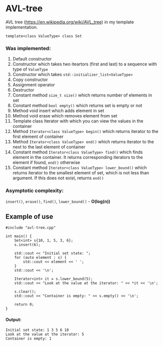 # AVL-tree
AVL tree (https://en.wikipedia.org/wiki/AVL_tree) in my template implementation.

    template<class ValueType> class Set

### Was implemented:

1. Default constructor
2. Constructor which takes two iteartors (first and last) to a sequence with type of `ValueType`
3. Constructor which takes `std::initializer_list<ValueType>`
4. Copy constructor
5. Assignment operator
6. Destructor
7. Constant method `size_t size()` which returns number of elements in set
8. Constant method `bool empty()` which returns set is empty or not
9. Method void insert which adds element in set
10. Method void erase which removes element from set
11. Template class Iterator<class ValueType> with which you can view the values in the container
12. Method `Iterator<class ValueType> begin()` which returns iterator to the first element of container
13. Method `Iterator<class ValueType> end()` which returns iterator to the next to the last element of container
14. Constant method `Iterator<class ValueType> find()` which finds element in the container. It returns corresponding iterators to the element if found, `end()` otherwise
15. Constant method `Iterator<class ValueType> lower_bound()`  which returns iterator to the smallest element of set, which is not less than argument. If this does not exist, returns `end()`

### Asymptotic complexity:
`insert()`, `erase()`, `find()`, `lower_bound()` - **O(log(n))**

## Example of use
```
#include "avl-tree.cpp"

int main() {
	Set<int> s{10, 1, 5, 3, 6};
	s.insert(6);

	std::cout << "Initial set state: ";
	for (auto element : s) {
		std::cout << element << ' ';
	}
	std::cout << '\n';

	Iterator<int> it = s.lower_bound(5);
	std::cout << "Look at the value at the iterator: " << *it << '\n';

	s.clear();
	std::cout << "Container is empty: " << s.empty() << '\n';

	return 0;
}
```
#### Output:
```
Initial set state: 1 3 5 6 10
Look at the value at the iterator: 5
Container is empty: 1
```
